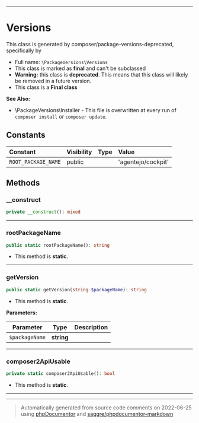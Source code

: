 ***

# Versions

This class is generated by composer/package-versions-deprecated, specifically by



* Full name: `\PackageVersions\Versions`
* This class is marked as **final** and can't be subclassed
* **Warning:** this class is **deprecated**. This means that this class will likely be removed in a future version.
* This class is a **Final class**

**See Also:**

* \PackageVersions\Installer - This file is overwritten at every run of `composer install` or `composer update`.


## Constants

| Constant | Visibility | Type | Value |
|:---------|:-----------|:-----|:------|
|`ROOT_PACKAGE_NAME`|public| |&#039;agentejo/cockpit&#039;|


## Methods


### __construct



```php
private __construct(): mixed
```











***

### rootPackageName



```php
public static rootPackageName(): string
```



* This method is **static**.







***

### getVersion



```php
public static getVersion(string $packageName): string
```



* This method is **static**.




**Parameters:**

| Parameter | Type | Description |
|-----------|------|-------------|
| `$packageName` | **string** |  |




***

### composer2ApiUsable



```php
private static composer2ApiUsable(): bool
```



* This method is **static**.







***


***
> Automatically generated from source code comments on 2022-06-25 using [phpDocumentor](http://www.phpdoc.org/) and [saggre/phpdocumentor-markdown](https://github.com/Saggre/phpDocumentor-markdown)
